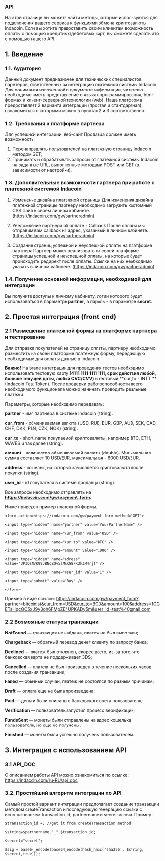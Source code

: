 ### API
На этой странице вы можете найти методы, которые используются для подключения вашего сервиса к функциями обмена криптовалюты Indacoin. Если вы хотите предоставить своим клиентам возможность оплаты с помощью кредитных/дебетовых карт, вы сможете сделать это с помощью нашего API.

## 1. Введение
### 1.1. Аудитория
Данный документ предназначен для технических специалистов парнтеров, ответственных за интеграцию платежной системы Indacoin. Для понимания изложенной в документе информации, читателю необходимо иметь представление о языках программирования, html-формах и клиент-серверной технологии (web). 
Наша платформа предоставляет 2 варианта интеграции (простая и стантдартная), ознакомиться с которыми можно в пунктах 2 и 3 соответственно.


### 1.2. Требования к платформе партнера

Для успешной интеграции, веб-сайт Продавца должен иметь возможность:
1. Перенаправлять пользователей на платежную страницу Indacoin методом GET;
2. Принимать и обрабатывать запросы от платежной системы Indacoin на заданные URL, выполненные методами POST или GET (в зависимости от настройки).

### 1.3. Дополнительные возможности партнера при работе с платежной системой Indacoin
1. Изменение дизайна платежной страницы
Для изменения дизайна платежной страницы партнеру необходимо загрузить кастомный CSS файл в своём личном кабинете. (https://indacoin.com/gw/partneradmin)

2.  Уведомление партнера об оплате - Callback
После оплаты мы отправим вам callback на адрес, указанный в личном кабинете. 
(https://indacoin.com/gw/partneradmin) 

3. Создание страниц успешной и неуспешной оплаты на платформе партнера
Партнер может реализовать на своей платформе страницы успешной и неуспешной оплаты, на которые будет происходить редирект после оплаты. Ссылки на них необходимо указать в личном кабинете.
(https://indacoin.com/gw/partneradmin)


### 1.4. Получение основной информации, необходимой для интеграции
Вы получите доступы к личному кабинету, логин которого будет использоваться в параметре **partner**, а пароль - в параметре **secret**.

## 2. Простая интеграция (front-end)
### 2.1 Размещение платежной формы на платформе партнера и тестирование
Для отправки покупателей на страницу оплаты, партнеру необходимо разместить на своей платформе платежную форму, передающую необходимые для оплаты данные в Indacoin.


**Важно!** На этапе интеграции для проведения тестов необходимо использовать тестовую карту **(4111 1111 1111 1111, срок действия любой, больше текущей даты, любой CVC/CVV)** и тестовый **cur_to - INTT **(Indacoin Test Token). После проверки работоспособности всего необходимого функционала можно начинать проводить реальные платежи.


Параметры, которые необходимо передавать:

**partner** - имя партнера в системе Indacoin (string).

**cur_from** - обмениваемая валюта (USD, RUB, EUR, GBP, AUD, SEK, CAD, CHF, DKK, PLN, CZK, NOK) (string).

**cur_to** - short_name покупаемой криптовалюты, например BTC, ETH, WAVES и так далее (string).

**amount** - количество обмениваемой валюты (double). Минимальная сумма составляет 10 USD/EUR, максимальная - 6000 USD/EUR.

**address** - кошелек, на который зачисляется криптовалюта после покупки (string).

**user_id** - id покупателя в системе продавца (string).

Все запросы необходимо отправлять на **https://indacoin.com/gw/payment_form**.

Ниже приведен пример платежной формы. 

`<form action=https://indacoin.com/gw/payment_form method="GET">`

`<input type="hidden" name="partner" value="YourPartnerName" />`

`<input type="hidden" name="cur_from" value="USD" />`

`<input type="hidden" name="cur_to" value="BTC" />`

`<input type="hidden" name="amount" value="1000" />`

`<input type="hidden" name="adress" value="3P3QsMVK89JBNqZQv5zMAKG8FK3kJM4rjt" />`

`<input type="hidden" name="user_id" value="1" />`

`<input type="submit" value="Buy" />`

`</form>`




Пример в виде ссылки:
https://indacoin.com/gw/payment_form?partner=bitcoinist&cur_from=USD&cur_to=BCD&amount=100&address=1CGETsHqcQC5xU9y3oh6FMpZE4UPKADy5m&user_id=test%40gmail.com

### 2.2 Возможные статусы транзакции 

**NotFound** — транзакция не найдена, платеж не был выполнен;

**Chargeback** — обратный перевод денег клиенту по запросу банка;

**Declined** — платеж был отклонен, скорее всего, из-за того, что банковская карта не поддерживает 3DS;

**Cancelled** — платеж не был произведен в течение нескольких часов после создания транзакции;

**Failed** — обычный случай, платеж не состоялся по разным причинам;
 
**Draft** —  оплата еще не была произведена;

**Paid** — деньги были списаны с банковского счета пользователя;

**Verification** — пользователь запустил процесс верификации;

**FundsSent** — монеты были отправлены на адрес кошелька пользователя, но еще не получены;

**Finished** — монеты были успешно получены пользователем.

## 3. Интеграция с использованием API

### 3.1 API_DOC
С описанием работы API можно ознакомиться по ссылке: https://indacoin.com/ru-RU/api_doc

### 3.2. Простейший алгоритм интеграции по API
Самый простой вариант интеграции предполагает создание транзакции методом createTransaction и последующую генерацию ссылки с использованием transaction_id, partnername и secret-ключа. 
Пример:

`$transaction_id =; //get it from createTransaction method`

`$string=$partnername."_".$transaction_id;`

`$secret="secret";`

`$sig = base64_encode(base64_encode(hash_hmac('sha256', $string, $secret,true)));`





